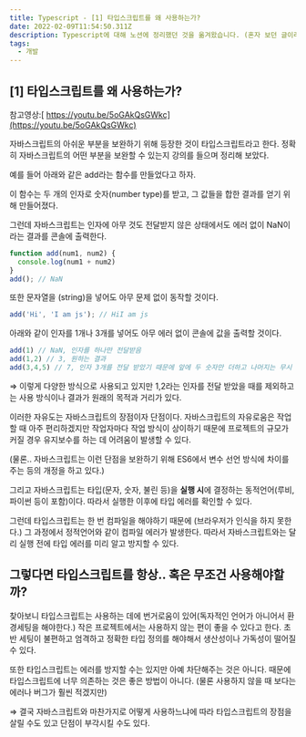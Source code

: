 ```yaml
---
title: Typescript - [1] 타입스크립트를 왜 사용하는가?
date: 2022-02-09T11:54:50.311Z
description: Typescript에 대해 노션에 정리했던 것을 옮겨왔습니다. (혼자 보던 글이라 정리가 되어있지 않습니다.)
tags:
  - 개발
---
```

## \[1] 타입스크립트를 왜 사용하는가?

참고영상:[ https://youtu.be/5oGAkQsGWkc](https://youtu.be/5oGAkQsGWkc)

자바스크립트의 아쉬운 부분을 보완하기 위해 등장한 것이 타입스크립트라고 한다. 정확히 자바스크립트의 어떤 부분을 보완할 수 있는지 강의를 들으며 정리해 보았다.

예를 들어 아래와 같은 add라는 함수를 만들었다고 하자. 

이 함수는 두 개의 인자로 숫자(number type)를 받고, 그 값들을 합한 결과를 얻기 위해 만들어졌다.

그런데 자바스크립트는 인자에 아무 것도 전달받지 않은 상태에서도 에러 없이 NaN이라는 결과를 콘솔에 출력한다.

```jsx
function add(num1, num2) {
  console.log(num1 + num2)
}
add(); // NaN
```

또한 문자열을 (string)을 넣어도 아무 문제 없이 동작할 것이다.

```jsx
add('Hi', 'I am js'); // HiI am js
```

아래와 같이 인자를 1개나 3개를 넣어도 아무 에러 없이 콘솔에 값을 출력할 것이다.

```jsx
add(1) // NaN, 인자를 하나만 전달받음
add(1,2) // 3, 원하는 결과
add(3,4,5) // 7, 인자 3개를 전달 받았기 때문에 앞에 두 숫자만 더하고 나머지는 무시
```

⇒ 이렇게 다양한 방식으로 사용되고 있지만 1,2라는 인자를 전달 받았을 때를 제외하고는 사용 방식이나 결과가 원래의 목적과 거리가 있다. 

이러한 자유도는 자바스크립트의 장점이자 단점이다. 자바스크립트의 자유로움은 작업할 때 아주 편리하겠지만 작업자마다 작업 방식이 상이하기 때문에 프로젝트의 규모가 커질 경우 유지보수를 하는 데 어려움이 발생할 수 있다.

(물론.. 자바스크립트는 이런 단점을 보완하기 위해 ES6에서 변수 선언 방식에 차이를 주는 등의 개정을 하고 있다.)

그리고 자바스크립트는 타입(문자, 숫자, 불린 등)을 **실행 시**에 결정하는 동적언어(루비, 파이썬 등이 포함)이다. 따라서 실행한 이후에 타입 에러를 확인할 수 있다.

그런데 타입스크립트는 한 번 컴파일을 해야하기 때문에 (브라우저가 인식을 하지 못한다.) 그 과정에서 정적언어와 같이 컴파일 에러가 발생한다. 따라서 자바스크립트와는 달리 실행 전에 타입 에러를 미리 알고 방지할 수 있다.

## **그렇다면 타입스크립트를 항상.. 혹은 무조건 사용해야할까?**

찾아보니 타입스크립트는 사용하는 데에 번거로움이 있어(독자적인 언어가 아니어서 환경세팅을 해야한다.) 작은 프로젝트에서는 사용하지 않는 편이 좋을 수 있다고 한다. 초반 세팅이 불편하고 엄격하고 정확한 타입 정의를 해야해서 생산성이나 가독성이 떨어질 수 있다.

또한 타입스크립트는 에러를 방지할 수는 있지만 아예 차단해주는 것은 아니다. 때문에 타입스크립트에 너무 의존하는 것은 좋은 방법이 아니다. (물론 사용하지 않을 때 보다는 에러나 버그가 훨씬 적겠지만)

⇒ 결국 자바스크립트와 마찬가지로 어떻게 사용하느냐에 따라 타입스크립트의 장점을 살릴 수도 있고 단점이 부각시킬 수도 있다.